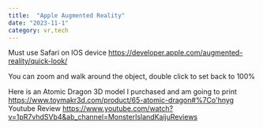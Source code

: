 ```yaml
---
title:  "Apple Augmented Reality"
date: "2023-11-1"
category: vr,tech
---
```



Must use Safari on IOS device
<https://developer.apple.com/augmented-reality/quick-look/>

You can zoom and walk around the object, double click to set back to 100%

Here is an Atomic Dragon 3D model I purchased and am going to print
<https://www.toymakr3d.com/product/65-atomic-dragon#%7Co'hnyg>
Youtube Review
<https://www.youtube.com/watch?v=1pR7vhdSVb4&ab_channel=MonsterIslandKaijuReviews>
